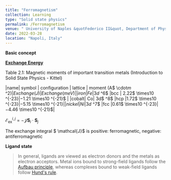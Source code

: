 ```yaml
---
title: "Ferromagnetism"
collection: Learning
type: "Solid state physics"
permalink: /Ferromagnetism
venue: " University of Naples &quotFederico II&quot, Department of Physics"
date: 2022-03-28
location: "Napoli, Italy"
---
```


**Basic concept**

[**Exchange Energy**](https://www.southampton.ac.uk/~rpb/thesis/node18.html)

Table 2.1: Magnetic moments of important transition metals (Introduction to Solid State Physics - Kittel)

|name| symbol |	configuration |	lattice |	moment (A$ \cdot$m$ ^2$) | Exchange  (J)|  Exchange  (meV)|
|iron |Fe |	3d$ ^6$	|bcc	| 2.22$ \times$10$ ^{-23}$| -1.21$ \times$10$ ^{-21}$ |
|cobalt|	Co|	3d$ ^8$	|hcp	|1.72$ \times$10$ ^{-23}$| -5.15$ \times$10$ ^{-21}$|
|nickel|	Ni|	3d$ ^7$	|fcc	|0.61$ \times$10$ ^{-23}$| -4.46$ \times$10$ ^{-21}$|

$\displaystyle \mathcal{E}^{i,j}_{\mathrm{ex}}$	$\displaystyle =$	$\displaystyle -\mathcal{J} \ensuremath{\mathbf{S}}_i\cdot\ensuremath{\mathbf{S}}_j$

The exchange integral $ \mathcal{J}$  is positive: ferromagnetic,  negative: antiferromagnetic

**Ligand state**
>In general, ligands are viewed as electron donors and the metals as electron acceptors. Metal ions bound to strong-field ligands follow the [Aufbau principle](https://en.wikipedia.org/wiki/Aufbau_principle), whereas complexes bound to weak-field ligands follow [Hund's rule](https://en.wikipedia.org/wiki/Hund's_rule).
